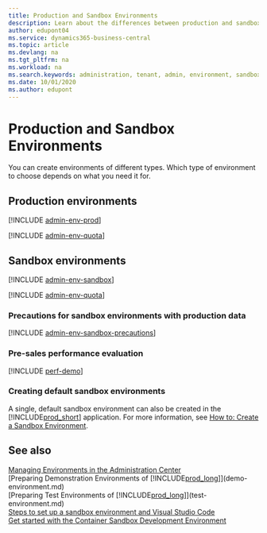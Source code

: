 ```yaml
---
title: Production and Sandbox Environments
description: Learn about the differences between production and sandbox environments for Dynamics 365 Business Central. 
author: edupont04
ms.service: dynamics365-business-central
ms.topic: article
ms.devlang: na
ms.tgt_pltfrm: na
ms.workload: na
ms.search.keywords: administration, tenant, admin, environment, sandbox
ms.date: 10/01/2020
ms.author: edupont
---
```


# Production and Sandbox Environments

You can create environments of different types. Which type of environment to choose depends on what you need it for.  

<!--The following table outlines some of the benefits of each environment type.

|Column1  |Column2  |
|---------|---------|
|Row1     |         |
|Row2     |         |
|Row3     |         |
|Row4     |         |
|Row5     |         |-->

## Production environments

[!INCLUDE [admin-env-prod](../developer/includes/admin-env-prod.md)]

[!INCLUDE [admin-env-quota](../developer/includes/admin-env-quota.md)]

## Sandbox environments

[!INCLUDE [admin-env-sandbox](../developer/includes/admin-env-sandbox.md)]

[!INCLUDE [admin-env-quota](../developer/includes/admin-env-quota.md)]

### <a name="precautions"></a>Precautions for sandbox environments with production data

[!INCLUDE [admin-env-sandbox-precautions](../developer/includes/admin-env-sandbox-precautions.md)]

### Pre-sales performance evaluation

[!INCLUDE [perf-demo](../developer/includes/perf-demo.md)]

### Creating default sandbox environments

A single, default sandbox environment can also be created in the [!INCLUDE[prod_short](../developer/includes/prod_short.md)] application. For more information, see [How to: Create a Sandbox Environment](/dynamics365/business-central/across-how-create-sandbox-environment?toc=/dynamics365/business-central/dev-itpro/toc.json).  

## See also

[Managing Environments in the Administration Center](tenant-admin-center-environments.md)  
[Preparing Demonstration Environments of [!INCLUDE[prod_long](../developer/includes/prod_long.md)]](demo-environment.md)  
[Preparing Test Environments of [!INCLUDE[prod_long](../developer/includes/prod_long.md)]](test-environment.md)  
[Steps to set up a sandbox environment and Visual Studio Code](../developer/devenv-get-started.md#steps-to-set-up-a-sandbox-environment-and-visual-studio-code)  
[Get started with the Container Sandbox Development Environment](../developer/devenv-get-started-container-sandbox.md)  
